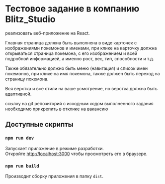 # Тестовое задание в компанию Blitz_Studio

реализовать веб-приложение на React.

Главная страница должна быть выполнена в виде карточек с изображениями покемонов и именами, 
при клике на карточку должна открываться страница покемона, с его изображением и всей подробной информацией, а именно рост, вес, тип, способности и т.д.

Также обязательно должно быть меню (навигация)
и список имен покемонов, при клике на имя покемона, также должен быть переход на страницу покемона.

Вся верстка и все стили на ваше усмотрение, но верстка должна быть адаптивной.

ссылку на git репозиторий с исходным кодом выполненного задания необходимо прикрепить в отклике на вакансию

## Доступные скрипты

### `npm run dev`

Запускает приложение в режиме разработки.<br />
Откройте [http://localhost:3000](http://localhost:3000) чтобы просмотреть его в браузере.

### `npm run build`

Производит сборку приложения в папку `dist`.